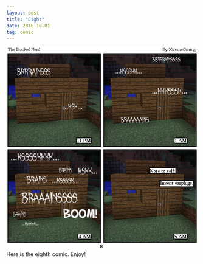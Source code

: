 ```yaml
---
layout: post
title: "Eight"
date: 2016-10-01
tag: comic
---
```

<img src="/comics/comic8.png" alt="Get here on time for the alt text :P" class="inline" />
<br>
Here is the eighth comic. Enjoy!
